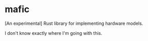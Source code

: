 # mafic

[An experimental] Rust library for implementing hardware models.

I don't know exactly where I'm going with this. 


